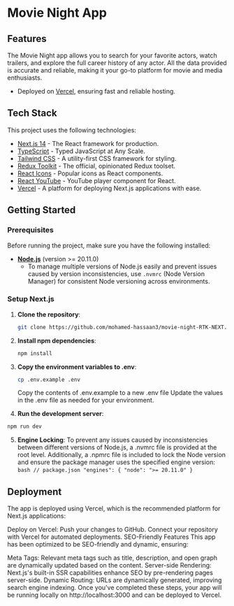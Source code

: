 # Movie Night App

## Features

The Movie Night app allows you to search for your favorite actors, watch trailers, and explore the full career history of any actor. All the data provided is accurate and reliable, making it your go-to platform for movie and media enthusiasts.

- Deployed on [Vercel](https://vercel.com/), ensuring fast and reliable hosting.

## Tech Stack

This project uses the following technologies:

- [Next.js 14](https://nextjs.org/) - The React framework for production.
- [TypeScript](https://www.typescriptlang.org/) - Typed JavaScript at Any Scale.
- [Tailwind CSS](https://tailwindcss.com/) - A utility-first CSS framework for styling.
- [Redux Toolkit](https://redux-toolkit.js.org/) - The official, opinionated Redux toolset.
- [React Icons](https://react-icons.github.io/react-icons/) - Popular icons as React components.
- [React YouTube](https://www.npmjs.com/package/react-youtube) - YouTube player component for React.
- [Vercel](https://vercel.com/) - A platform for deploying Next.js applications with ease.

## Getting Started

### Prerequisites

Before running the project, make sure you have the following installed:

- **[Node.js](https://nodejs.org/)** (version >= 20.11.0)
  - To manage multiple versions of Node.js easily and prevent issues caused by version inconsistencies, use `.nvmrc` (Node Version Manager) for consistent Node versioning across environments.

### Setup Next.js

1. **Clone the repository**:
   ```bash
   git clone https://github.com/mohamed-hassaan3/movie-night-RTK-NEXT.git
   ```
2. **Install npm dependencies**:
   ```bash
   npm install
   ```
3. **Copy the environment variables to .env**:

   ```bash
   cp .env.example .env
   ```

   Copy the contents of .env.example to a new .env file
   Update the values in the .env file as needed for your environment.

4. **Run the development server**:

```bash
npm run dev
```

5. **Engine Locking**:
   To prevent any issues caused by inconsistencies between different versions of Node.js, a .nvmrc file is provided at the root level. Additionally, a .npmrc file is included to lock the Node version and ensure the package manager uses the specified engine version:
   `bash
// package.json
"engines": {
  "node": ">= 20.11.0"
}
    `

## Deployment

The app is deployed using Vercel, which is the recommended platform for Next.js applications:

Deploy on Vercel:
Push your changes to GitHub.
Connect your repository with Vercel for automated deployments.
SEO-Friendly Features
This app has been optimized to be SEO-friendly and dynamic, ensuring:

Meta Tags: Relevant meta tags such as title, description, and open graph are dynamically updated based on the content.
Server-side Rendering: Next.js's built-in SSR capabilities enhance SEO by pre-rendering pages server-side.
Dynamic Routing: URLs are dynamically generated, improving search engine indexing.
Once you've completed these steps, your app will be running locally on http://localhost:3000 and can be deployed to Vercel.
